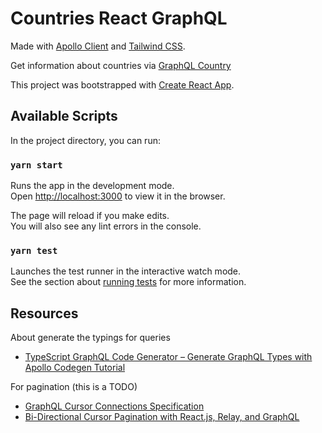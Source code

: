# Countries React GraphQL

Made with [Apollo Client](https://www.apollographql.com/docs/react/) and [Tailwind CSS](https://tailwindcss.com/).

Get information about countries via [GraphQL Country](https://graphql.country)

This project was bootstrapped with [Create React App](https://github.com/facebook/create-react-app).

## Available Scripts

In the project directory, you can run:

### `yarn start`

Runs the app in the development mode.\
Open [http://localhost:3000](http://localhost:3000) to view it in the browser.

The page will reload if you make edits.\
You will also see any lint errors in the console.

### `yarn test`

Launches the test runner in the interactive watch mode.\
See the section about [running tests](https://facebook.github.io/create-react-app/docs/running-tests) for more information.

## Resources

About generate the typings for queries

- [TypeScript GraphQL Code Generator – Generate GraphQL Types with Apollo Codegen Tutorial](https://www.apollographql.com/blog/typescript-graphql-code-generator-generate-graphql-types-with-apollo-codegen-tutorial/)

For pagination (this is a TODO)

- [GraphQL Cursor Connections Specification](https://relay.dev/graphql/connections.htm)
- [Bi-Directional Cursor Pagination with React.js, Relay, and GraphQL](https://www.christopherbonhage.com/software/2017/05/26/bidirectional-pagination-with-relay.html)
